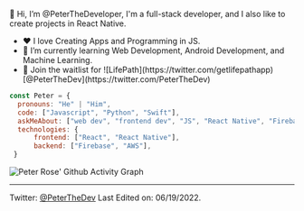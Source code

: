 
👋 Hi, I’m @PeterTheDeveloper, I'm a full-stack developer, and I also like to create projects in React Native.

<ul>
<li>❤️ I love Creating Apps and Programming in JS.
<li>🌱 I’m currently learning Web Development, Android Development, and Machine Learning.
<li>💼 Join the waitlist for ![LifePath](https://twitter.com/getlifepathapp) [@PeterTheDev](https://twitter.com/PeterTheDev)
</ul>

```javascript
const Peter = {
  pronouns: "He" | "Him",
  code: ["Javascript", "Python", "Swift"],
  askMeAbout: ["web dev", "frontend dev", "JS", "React Native", "Firebase"],
  technologies: {
      frontend: ["React", "React Native"],
      backend: ["Firebase", "AWS"],
 }
```


![Peter Rose' Github Activity Graph](https://activity-graph.herokuapp.com/graph?username=peterthedeveloper&custom_title=Peter%27s%20Contributions&hide_border=true&&theme=react-dark)


------
Twitter: [@PeterTheDev](https://twitter.com/PeterTheDev)
Last Edited on: 06/19/2022.
